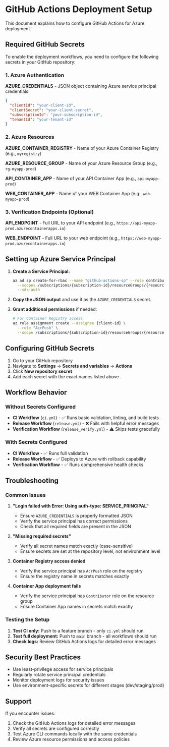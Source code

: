# GitHub Actions Deployment Setup

This document explains how to configure GitHub Actions for Azure deployment.

## Required GitHub Secrets

To enable the deployment workflows, you need to configure the following secrets in your GitHub repository:

### 1. Azure Authentication

**AZURE_CREDENTIALS** - JSON object containing Azure service principal credentials:
```json
{
  "clientId": "your-client-id",
  "clientSecret": "your-client-secret", 
  "subscriptionId": "your-subscription-id",
  "tenantId": "your-tenant-id"
}
```

### 2. Azure Resources

**AZURE_CONTAINER_REGISTRY** - Name of your Azure Container Registry (e.g., `myregistry`)

**AZURE_RESOURCE_GROUP** - Name of your Azure Resource Group (e.g., `rg-myapp-prod`)

**API_CONTAINER_APP** - Name of your API Container App (e.g., `api-myapp-prod`)

**WEB_CONTAINER_APP** - Name of your WEB Container App (e.g., `web-myapp-prod`)

### 3. Verification Endpoints (Optional)

**API_ENDPOINT** - Full URL to your API endpoint (e.g., `https://api-myapp-prod.azurecontainerapps.io`)

**WEB_ENDPOINT** - Full URL to your web endpoint (e.g., `https://web-myapp-prod.azurecontainerapps.io`)

## Setting up Azure Service Principal

1. **Create a Service Principal:**
   ```bash
   az ad sp create-for-rbac --name "github-actions-sp" --role contributor \
     --scopes /subscriptions/{subscription-id}/resourceGroups/{resource-group-name} \
     --sdk-auth
   ```

2. **Copy the JSON output** and use it as the `AZURE_CREDENTIALS` secret.

3. **Grant additional permissions** if needed:
   ```bash
   # For Container Registry access
   az role assignment create --assignee {client-id} \
     --role "AcrPush" \
     --scope /subscriptions/{subscription-id}/resourceGroups/{resource-group-name}/providers/Microsoft.ContainerRegistry/registries/{registry-name}
   ```

## Configuring GitHub Secrets

1. Go to your GitHub repository
2. Navigate to **Settings** → **Secrets and variables** → **Actions**
3. Click **New repository secret**
4. Add each secret with the exact names listed above

## Workflow Behavior

### Without Secrets Configured
- **CI Workflow** (`ci.yml`) - ✅ Runs basic validation, linting, and build tests
- **Release Workflow** (`release.yml`) - ❌ Fails with helpful error messages
- **Verification Workflow** (`release_verify.yml`) - ⚠️ Skips tests gracefully

### With Secrets Configured
- **CI Workflow** - ✅ Runs full validation
- **Release Workflow** - ✅ Deploys to Azure with rollback capability
- **Verification Workflow** - ✅ Runs comprehensive health checks

## Troubleshooting

### Common Issues

1. **"Login failed with Error: Using auth-type: SERVICE_PRINCIPAL"**
   - Ensure `AZURE_CREDENTIALS` is properly formatted JSON
   - Verify the service principal has correct permissions
   - Check that all required fields are present in the JSON

2. **"Missing required secrets"**
   - Verify all secret names match exactly (case-sensitive)
   - Ensure secrets are set at the repository level, not environment level

3. **Container Registry access denied**
   - Verify the service principal has `AcrPush` role on the registry
   - Ensure the registry name in secrets matches exactly

4. **Container App deployment fails**
   - Verify the service principal has `Contributor` role on the resource group
   - Ensure Container App names in secrets match exactly

### Testing the Setup

1. **Test CI only:** Push to a feature branch - only `ci.yml` should run
2. **Test full deployment:** Push to `main` branch - all workflows should run
3. **Check logs:** Review GitHub Actions logs for detailed error messages

## Security Best Practices

- Use least-privilege access for service principals
- Regularly rotate service principal credentials
- Monitor deployment logs for security issues
- Use environment-specific secrets for different stages (dev/staging/prod)

## Support

If you encounter issues:
1. Check the GitHub Actions logs for detailed error messages
2. Verify all secrets are configured correctly
3. Test Azure CLI commands locally with the same credentials
4. Review Azure resource permissions and access policies
